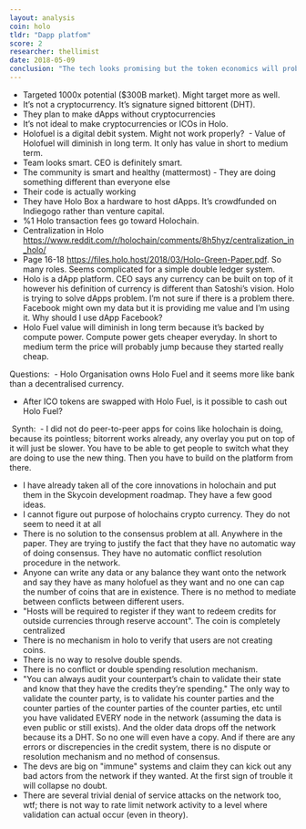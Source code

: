 ```yaml
---
layout: analysis
coin: holo
tldr: "Dapp platfom"
score: 2
researcher: thellimist
date: 2018-05-09
conclusion: "The tech looks promising but the token economics will probably not work"
---
```


- Targeted 1000x potential ($300B market). Might target more as well.
- It’s not a cryptocurrency. It’s signature signed bittorent (DHT). 
- They plan to make dApps without cryptocurrencies
- It’s not ideal to make cryptocurrencies or ICOs in Holo.
- Holofuel is a digital debit system. Might not work properly?  - Value of Holofuel will diminish in long term. It only has value in short to medium term.
- Team looks smart. CEO is definitely smart. 
- The community is smart and healthy (mattermost) - They are doing something different than everyone else
- Their code is actually working 
- They have Holo Box a hardware to host dApps. It’s crowdfunded on Indiegogo rather than venture capital.
- %1 Holo transaction fees go toward Holochain.
- Centralization in Holo https://www.reddit.com/r/holochain/comments/8h5hyz/centralization_in_holo/
- Page 16-18 https://files.holo.host/2018/03/Holo-Green-Paper.pdf. So many roles. Seems complicated for a simple double ledger system.
- Holo is a dApp platform. CEO says any currency can be built on top of it however his definition of currency is different than Satoshi’s vision. Holo is trying to solve dApps problem. I’m not sure if there is a problem there. Facebook might own my data but it is providing me value and I’m using it. Why should I use dApp Facebook? 
- Holo Fuel value will diminish in long term because it’s backed by compute power. Compute power gets cheaper everyday. In short to medium term the price will probably jump because they started really cheap.

Questions: 
 - Holo Organisation owns Holo Fuel and it seems more like bank than a decentralised currency.
- After ICO tokens are swapped with Holo Fuel, is it possible to cash out Holo Fuel?

 Synth:
 - I did not do peer-to-peer apps for coins like holochain is doing, because its pointless; bitorrent works already, any overlay you put on top of it will just be slower. You have to be able to get people to switch what they are doing to use the new thing. Then you have to build on the platform from there.
- I have already taken all of the core innovations in holochain and put them in the Skycoin development roadmap. They have a few good ideas. 
- I cannot figure out purpose of holochains crypto currency. They do not seem to need it at all 
- There is no solution to the consensus problem at all. Anywhere in the paper. They are trying to justify the fact that they have no automatic way of doing consensus. They have no automatic conflict resolution procedure in the network.
- Anyone can write any data or any balance they want onto the network and say they have as many holofuel as they want and no one can cap the number of coins that are in existence. There is no method to mediate between conflicts between different users.
- "Hosts will be required to register if they want to redeem credits for outside currencies through reserve account". The coin is completely centralized
- There is no mechanism in holo to verify that users are not creating coins.
- There is no way to resolve double spends.
- There is no conflict or double spending resolution mechanism.
- "You can  always audit your counterpart’s chain to validate their state and know that they have the credits  they’re spending." The only way to validate the counter party, is to validate his counter parties and the counter parties of the counter parties of the counter parties, etc until you have validated EVERY node in the network (assuming the data is even public or still exists). And the older data drops off the network because its a DHT. So no one will even have a copy. And if there are any errors or discrepencies in the credit system, there is no dispute or resolution mechanism and no method of consensus.
- The devs are big on "immune" systems and claim they can kick out any bad actors from the network if they wanted. At the first sign of trouble it will collapse no doubt.
- There are several trivial denial of service attacks on the network too, wtf; there is not way to rate limit network activity to a level where validation can actual occur (even in theory).